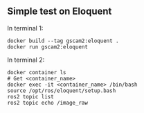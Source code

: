 ## Simple test on Eloquent

In terminal 1:
~~~
docker build --tag gscam2:eloquent .
docker run gscam2:eloquent
~~~

In terminal 2:
~~~
docker container ls
# Get <container_name>
docker exec -it <container_name> /bin/bash
source /opt/ros/eloquent/setup.bash
ros2 topic list
ros2 topic echo /image_raw
~~~
